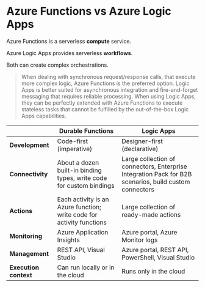 # Azure Functions vs Azure Logic Apps

Azure Functions is a serverless __compute__ service.

Azure Logic Apps provides serverless __workflows__.

Both can create complex orchestrations. 

> When dealing with synchronous request/response calls, that execute more complex logic, Azure Functions is the preferred option. Logic Apps is better suited for asynchronous integration and fire-and-forget messaging that requires reliable processing. When using Logic Apps, they can be perfectly extended with Azure Functions to execute stateless tasks that cannot be fulfilled by the out-of-the-box Logic Apps capabilities.

|                       | Durable Functions                                                     | Logic Apps                                                                                             |
| --------------------- | --------------------------------------------------------------------- | ------------------------------------------------------------------------------------------------------ |
| **Development**       | Code-first (imperative)                                               | Designer-first (declarative)                                                                           |
| **Connectivity**      | About a dozen built-in binding types, write code for custom bindings  | Large collection of connectors, Enterprise Integration Pack for B2B scenarios, build custom connectors |
| **Actions**           | Each activity is an Azure function; write code for activity functions | Large collection of ready-made actions                                                                 |
| **Monitoring**        | Azure Application Insights                                            | Azure portal, Azure Monitor logs                                                                       |
| **Management**        | REST API, Visual Studio                                               | Azure portal, REST API, PowerShell, Visual Studio                                                      |
| **Execution context** | Can run locally or in the cloud                                       | Runs only in the cloud                                                                                 |
